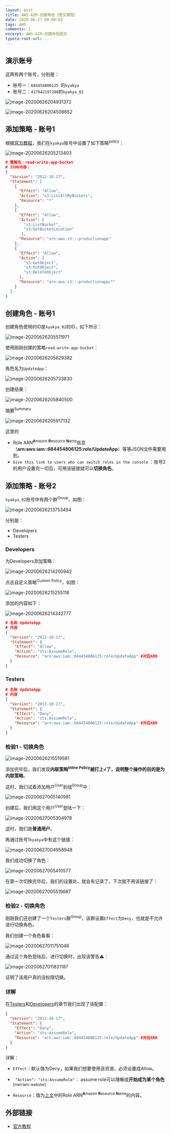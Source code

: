 ```yaml
---
layout: post
title: AWS-AIM-创建角色（图文教程）
date: 2020-06-27 00:00:02
tags: AWS
comments: 1
excerpt: AWS-AIM-创建角色图文
typora-root-url: ..
---
```


## 演示账号

这两有两个账号，分别是：

- 账号一：`684454806125 `的`kyakya `
- 账号二：`417942197288`的`kyakya_02`

![image-20200626204931372](/../assets/blog_res/image-20200626204931372.png)

![image-20200626204508652](/../assets/blog_res/image-20200626204508652.png)

## 添加策略 - 账号1

根据[官方教程](https://docs.aws.amazon.com/zh_cn/IAM/latest/UserGuide/tutorial_cross-account-with-roles.html?icmpid=docs_iam_console)，我们在`kyakya`账号中设置了如下策略<sup>policy</sup>：

![image-20200626205213403](/../assets/blog_res/image-20200626205213403.png)

```json
# 策略名：read-write-app-bucket
# JSON内容：
{
  "Version": "2012-10-17",
  "Statement": [
    {
      "Effect": "Allow",
      "Action": "s3:ListAllMyBuckets",
      "Resource": "*"
    },
    {
      "Effect": "Allow",
      "Action": [
        "s3:ListBucket",
        "s3:GetBucketLocation"
       ],
      "Resource": "arn:aws:s3:::productionapp"
    },
    {
      "Effect": "Allow",
      "Action": [
        "s3:GetObject",
        "s3:PutObject",
        "s3:DeleteObject"
      ],
      "Resource": "arn:aws:s3:::productionapp/*"
    }
  ]
}
```

## 创建角色 - 账号1



创建角色使用的ID是`kyakya_02`的ID，如下所示：

![image-20200626205511971](/../assets/blog_res/image-20200626205511971.png)

使用刚刚创建的策略`read-write-app-bucket`：

![image-20200626205629382](/../assets/blog_res/image-20200626205629382.png)

角色名为`UpdateApp`：

![image-20200626205733830](/../assets/blog_res/image-20200626205733830.png)

创建结果：

![image-20200626205840500](/../assets/blog_res/image-20200626205840500.png)

摘要<sup>Summary</sup>

![image-20200626205917132](/../assets/blog_res/image-20200626205917132.png)

这里的

- Role ARN<sup>**A**mazon **R**esource **N**ame</sup>信息（**arn:aws:iam::684454806125:role/UpdateApp**）等等JSON文件需要用到。
- `Give this link to users who can switch roles in the console` ：账号2的用户设置完一切后，可用该链接就可以**切换角色**。

## 添加策略 - 账号2

`kyakya_02`账号中有两个群<sup>Group</sup>，如图：

![image-20200626213753494](/../assets/blog_res/image-20200626213753494.png)

分别是：

- Developers
- Testers

### Developers

为Developers添加策略：

![image-20200626214200942](/../assets/blog_res/image-20200626214200942.png)

点击自定义策略<sup>Custom Policy</sup>，如图：

![image-20200626215255118](/../assets/blog_res/image-20200626215255118.png)

添加的内容如下：

![image-20200626214342777](/../assets/blog_res/image-20200626214342777.png)

```json
# 名称 UpdateApp 
# 内容
{
  "Version": "2012-10-17",
  "Statement": {
    "Effect": "Allow",
    "Action": "sts:AssumeRole",
    "Resource": "arn:aws:iam::684454806125:role/UpdateApp" #对应ARN
  }
}
```

### Testers

```json
# 名称 UpdateApp 
# 内容
{
  "Version": "2012-10-17", 
  "Statement": {
    "Effect": "Deny",
    "Action": "sts:AssumeRole",
    "Resource": "arn:aws:iam::684454806125:role/UpdateApp" #对应ARN
  }
}
```

### 检验1 - 切换角色

![image-20200626215519581](/../assets/blog_res/image-20200626215519581.png)

添加完毕后，我们发现**内联策略<sup>Inline Policy</sup>**被打上**√**了，说明整个操作的目的是为**内联策略**。

这时，我们试着添加用户<sup>User</sup>到组<sup>Group</sup>中：

![image-20200627005140981](/../assets/blog_res/image-20200627005140981.png)

创建后，我们用这个用户<sup>User</sup>登陆一下：

![image-20200627005304978](/../assets/blog_res/image-20200627005304978.png)

这时，我们是**普通用户**。

再通过账号1`kyakya`中有这个链接：

![image-20200627004958948](/../assets/blog_res/image-20200627004958948.png)

我们成功切换了角色：

![image-20200627005410577](/../assets/blog_res/image-20200627005410577.png)

在第一次切换完毕后，我们的设置处，就会有记录了，下次就不用该链接了：

![image-20200627005519687](/../assets/blog_res/image-20200627005519687.png)

### 检验2 - 切换角色

刚刚我们还创建了一个`Testers`群<sup>Group</sup>，该群设置`Effect`为`Deny`，也就是不允许进行切换角色。

我们创建一个角色看看：

![image-20200627011751048](/../assets/blog_res/image-20200627011751048.png)

通过这个角色登陆后，进行切换时，出现该警告⚠：

![image-20200627011831187](/../assets/blog_res/image-20200627011831187.png)

证明了该用户真的没权限切换。

### 详解

在[Testers](#testers)和[Developers](#developers)的章节我们出现了该配置：

```json
{
  "Version": "2012-10-17", 
  "Statement": {
    "Effect": "Deny",
    "Action": "sts:AssumeRole",
    "Resource": "arn:aws:iam::684454806125:role/UpdateApp" #对应ARN
  }
}
```

详解：

- `Effect`：默认值为Deny，如果我们想要使用该资源，必须设置成Allow。

- ` "Action": "sts:AssumeRole"`： assume role可以理解成**开始成为某个角色**<sup class='sup' data-title="content : to begin (a role, duty, etc.) as a job or responsibility">[merriam-webster]</sup>

- `Resource`：值为[上文](#创建角色---账号1)中的Role ARN<sup>**A**mazon **R**esource **N**ame</sup>的内容。



## 外部链接

- [官方教程](https://docs.aws.amazon.com/zh_cn/IAM/latest/UserGuide/tutorial_cross-account-with-roles.html?icmpid=docs_iam_console)